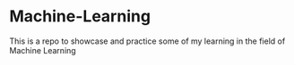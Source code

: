 # Machine-Learning
This is a repo to showcase and practice some of my learning in the field of Machine Learning
